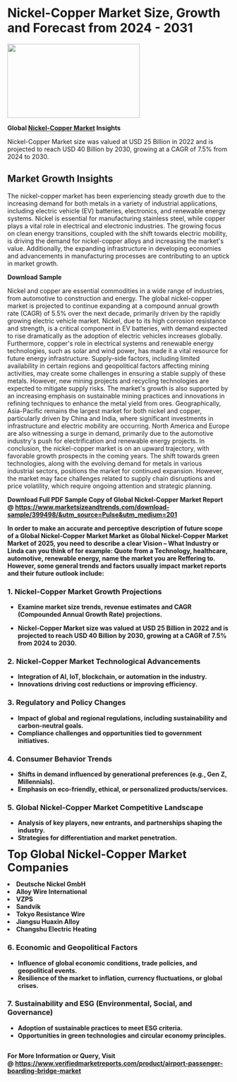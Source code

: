 <H1>Nickel-Copper Market Size, Growth and Forecast from 2024 - 2031</H1><img class="aligncenter size-medium wp-image-584254" src="https://thirdeyenews.in/wp-content/uploads/2024/09/Global-Market-Research-300x168.jpeg" alt="" width="300" height="168" /><p><strong>Global&nbsp;<a href="https://www.marketsizeandtrends.com/download-sample/399498/&amp;utm_source=Pulse&amp;utm_medium=201">Nickel-Copper Market</a> Insights</strong></p><p>Nickel-Copper Market size was valued at USD 25 Billion in 2022 and is projected to reach USD 40 Billion by 2030, growing at a CAGR of 7.5% from 2024 to 2030.</p><p><h2>Market Growth Insights</h2> <p>The nickel-copper market has been experiencing steady growth due to the increasing demand for both metals in a variety of industrial applications, including electric vehicle (EV) batteries, electronics, and renewable energy systems. Nickel is essential for manufacturing stainless steel, while copper plays a vital role in electrical and electronic industries. The growing focus on clean energy transitions, coupled with the shift towards electric mobility, is driving the demand for nickel-copper alloys and increasing the market's value. Additionally, the expanding infrastructure in developing economies and advancements in manufacturing processes are contributing to an uptick in market growth.</p> <p><strong>Download Sample</strong></p> <p>Nickel and copper are essential commodities in a wide range of industries, from automotive to construction and energy. The global nickel-copper market is projected to continue expanding at a compound annual growth rate (CAGR) of 5.5% over the next decade, primarily driven by the rapidly growing electric vehicle market. Nickel, due to its high corrosion resistance and strength, is a critical component in EV batteries, with demand expected to rise dramatically as the adoption of electric vehicles increases globally. Furthermore, copper's role in electrical systems and renewable energy technologies, such as solar and wind power, has made it a vital resource for future energy infrastructure. Supply-side factors, including limited availability in certain regions and geopolitical factors affecting mining activities, may create some challenges in ensuring a stable supply of these metals. However, new mining projects and recycling technologies are expected to mitigate supply risks. The market's growth is also supported by an increasing emphasis on sustainable mining practices and innovations in refining techniques to enhance the metal yield from ores. Geographically, Asia-Pacific remains the largest market for both nickel and copper, particularly driven by China and India, where significant investments in infrastructure and electric mobility are occurring. North America and Europe are also witnessing a surge in demand, primarily due to the automotive industry's push for electrification and renewable energy projects. In conclusion, the nickel-copper market is on an upward trajectory, with favorable growth prospects in the coming years. The shift towards green technologies, along with the evolving demand for metals in various industrial sectors, positions the market for continued expansion. However, the market may face challenges related to supply chain disruptions and price volatility, which require ongoing attention and strategic planning. <p><strong></p><p><span class=""><strong>Download Full PDF Sample Copy of Global Nickel-Copper Market Report</strong> @ <a href="https://www.marketsizeandtrends.com/download-sample/399498/&amp;utm_source=Pulse&amp;utm_medium=201" target="_blank">https://www.marketsizeandtrends.com/download-sample/399498/&amp;utm_source=Pulse&amp;utm_medium=201</a></span></p><p>In order to make an accurate and perceptive description of future scope of a Global&nbsp;Nickel-Copper Market Market as Global&nbsp;Nickel-Copper Market Market of 2025, you need to describe a clear Vision &ndash; What Industry or Linda can you think of for example: Quote from a Technology, healthcare, automotive, renewable energy, name the market you are Reffering to. However, some general trends and factors usually impact market reports and their future outlook include:</p><h3>1.&nbsp;<strong>Nickel-Copper Market Growth Projections</strong></h3><ul><li>Examine market size trends, revenue estimates and CAGR (Compounded Annual Growth Rate) projections.</li><li><p>Nickel-Copper Market size was valued at USD 25 Billion in 2022 and is projected to reach USD 40 Billion by 2030, growing at a CAGR of 7.5% from 2024 to 2030.</p></li></ul><h3>2.&nbsp;<strong>Nickel-Copper Market Technological Advancements</strong></h3><ul><li>Integration of AI, IoT, blockchain, or automation in the industry.</li><li>Innovations driving cost reductions or improving efficiency.</li></ul><h3>3.&nbsp;<strong>Regulatory and Policy Changes</strong></h3><ul><li>Impact of global and regional regulations, including sustainability and carbon-neutral goals.</li><li>Compliance challenges and opportunities tied to government initiatives.</li></ul><h3>4.&nbsp;<strong>Consumer Behavior Trends</strong></h3><ul><li>Shifts in demand influenced by generational preferences (e.g., Gen Z, Millennials).</li><li>Emphasis on eco-friendly, ethical, or personalized products/services.</li></ul><h3>5.&nbsp;<strong>Global Nickel-Copper Market Competitive Landscape</strong></h3><ul><li>Analysis of key players, new entrants, and partnerships shaping the industry.</li><li>Strategies for differentiation and market penetration.</li></ul><p data-pm-slice="1 1 []"><span style="color: inherit; font-family: inherit; font-size: 25px;">Top Global Nickel-Copper Market Companies</span></p><div class="" data-test-id=""><p><li>Deutsche Nickel GmbH</li><li> Alloy Wire International</li><li> VZPS</li><li> Sandvik</li><li> Tokyo Resistance Wire</li><li> Jiangsu Huaxin Alloy</li><li> Changshu Electric Heating</li></p></div><h3>6.&nbsp;<strong>Economic and Geopolitical Factors</strong></h3><ul><li>Influence of global economic conditions, trade policies, and geopolitical events.</li><li>Resilience of the market to inflation, currency fluctuations, or global crises.</li></ul><h3>7.&nbsp;<strong>Sustainability and ESG (Environmental, Social, and Governance)</strong></h3><ul><li>Adoption of sustainable practices to meet ESG criteria.</li><li>Opportunities in green technologies and circular economy principles.</li></ul><h2><strong style="font-size: 14px;">For More Information or Query, Visit @&nbsp;</strong><a style="background-color: #ffffff; font-size: 14px;" href="https://www.marketsizeandtrends.com/report/nickel-copper-market/" target="_blank">https://www.verifiedmarketreports.com/product/airport-passenger-boarding-bridge-market</a></h2>
